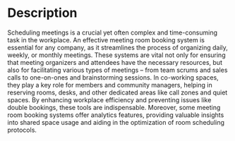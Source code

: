 # Description

Scheduling meetings is a crucial yet often complex and time-consuming task in the workplace. An effective meeting room booking system is essential for any company, as it streamlines the process of organizing daily, weekly, or monthly meetings. These systems are vital not only for ensuring that meeting organizers and attendees have the necessary resources, but also for facilitating various types of meetings – from team scrums and sales calls to one-on-ones and brainstorming sessions. In co-working spaces, they play a key role for members and community managers, helping in reserving rooms, desks, and other dedicated areas like call zones and quiet spaces. By enhancing workplace efficiency and preventing issues like double bookings, these tools are indispensable. Moreover, some meeting room booking systems offer analytics features, providing valuable insights into shared space usage and aiding in the optimization of room scheduling protocols.